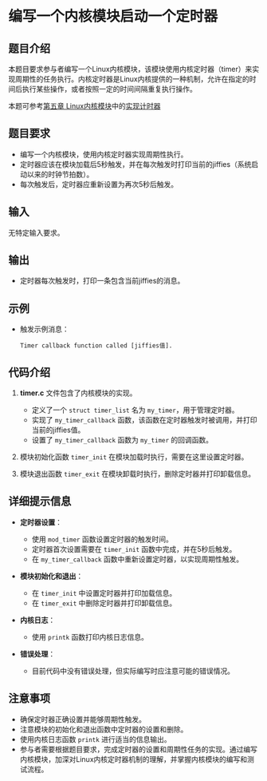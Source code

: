 # 编写一个内核模块启动一个定时器

## 题目介绍

本题目要求参与者编写一个Linux内核模块，该模块使用内核定时器（timer）来实现周期性的任务执行。内核定时器是Linux内核提供的一种机制，允许在指定的时间后执行某些操作，或者按照一定的时间间隔重复执行操作。

本题可参考[第五章 Linux内核模块](../chapter-5.md)中的[实现计时器](../chapter-5_4.md)

## 题目要求

- 编写一个内核模块，使用内核定时器实现周期性执行。
- 定时器应该在模块加载后5秒触发，并在每次触发时打印当前的jiffies（系统启动以来的时钟节拍数）。
- 每次触发后，定时器应重新设置为再次5秒后触发。

## 输入

无特定输入要求。

## 输出

- 定时器每次触发时，打印一条包含当前jiffies的消息。

## 示例

- 触发示例消息：
  ```
  Timer callback function called [jiffies值].
  ```

## 代码介绍

1. **timer.c** 文件包含了内核模块的实现。
   - 定义了一个 `struct timer_list` 名为 `my_timer`，用于管理定时器。
   - 实现了 `my_timer_callback` 函数，该函数在定时器触发时被调用，并打印当前的jiffies值。
   - 设置了 `my_timer_callback` 函数为 `my_timer` 的回调函数。

2. 模块初始化函数 `timer_init` 在模块加载时执行，需要在这里设置定时器。

3. 模块退出函数 `timer_exit` 在模块卸载时执行，删除定时器并打印卸载信息。

## 详细提示信息

- **定时器设置**：
  - 使用 `mod_timer` 函数设置定时器的触发时间。
  - 定时器首次设置需要在 `timer_init` 函数中完成，并在5秒后触发。
  - 在 `my_timer_callback` 函数中重新设置定时器，以实现周期性触发。

- **模块初始化和退出**：
  - 在 `timer_init` 中设置定时器并打印加载信息。
  - 在 `timer_exit` 中删除定时器并打印卸载信息。

- **内核日志**：
  - 使用 `printk` 函数打印内核日志信息。

- **错误处理**：
  - 目前代码中没有错误处理，但实际编写时应注意可能的错误情况。

## 注意事项

- 确保定时器正确设置并能够周期性触发。
- 注意模块的初始化和退出函数中定时器的设置和删除。
- 使用内核日志函数 `printk` 进行适当的信息输出。
- 参与者需要根据题目要求，完成定时器的设置和周期性任务的实现。通过编写内核模块，加深对Linux内核定时器机制的理解，并掌握内核模块的编写和测试流程。
